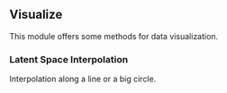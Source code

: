 ## Visualize

This module offers some methods for data visualization.

### Latent Space Interpolation

Interpolation along a line or a big circle.

<!--
```python
import ganbase as gb

# load data from a file
data = gb.load('test.json')
data = gb.load('test.yaml')
data = gb.load('test.pickle')
# load data from a file-like object
with open('test.json', 'r') as f:
    data = gb.load(f)

# dump data to a string
json_str = gb.dump(data, format='json')
# dump data to a file with a filename (infer format from file extension)
gb.dump(data, 'out.pickle')
# dump data to a file with a file-like object
with open('test.yaml', 'w') as f:
    data = gb.dump(data, f, format='yaml')
``` -->
